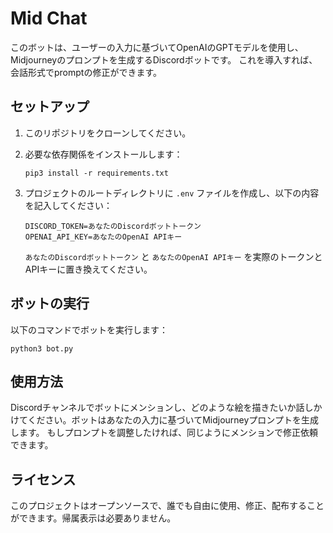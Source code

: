 # Mid Chat

このボットは、ユーザーの入力に基づいてOpenAIのGPTモデルを使用し、Midjourneyのプロンプトを生成するDiscordボットです。
これを導入すれば、会話形式でpromptの修正ができます。

## セットアップ

1. このリポジトリをクローンしてください。

2. 必要な依存関係をインストールします：
   ```
   pip3 install -r requirements.txt
   ```

3. プロジェクトのルートディレクトリに `.env` ファイルを作成し、以下の内容を記入してください：
   ```
   DISCORD_TOKEN=あなたのDiscordボットトークン
   OPENAI_API_KEY=あなたのOpenAI APIキー
   ```
   `あなたのDiscordボットトークン` と `あなたのOpenAI APIキー` を実際のトークンとAPIキーに置き換えてください。

## ボットの実行

以下のコマンドでボットを実行します：
```
python3 bot.py
```

## 使用方法

Discordチャンネルでボットにメンションし、どのような絵を描きたいか話しかけてください。ボットはあなたの入力に基づいてMidjourneyプロンプトを生成します。
もしプロンプトを調整したければ、同じようにメンションで修正依頼できます。

## ライセンス

このプロジェクトはオープンソースで、誰でも自由に使用、修正、配布することができます。帰属表示は必要ありません。
